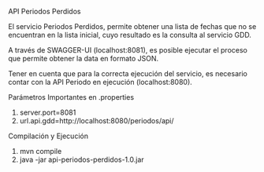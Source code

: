 <p align="center">
</p>


API Periodos Perdidos

El servicio Periodos Perdidos, permite obtener una lista
de fechas que no se encuentran en la lista inicial, cuyo 
resultado es la consulta al servicio GDD.

A través de SWAGGER-UI (localhost:8081), es posible ejecutar el proceso que permite obtener la data en formato JSON.

Tener en cuenta que para la correcta ejecución del servicio,
es necesario contar con la API Periodo en ejecución (localhost:8080). 

Parámetros Importantes en .properties

1. server.port=8081
2. url.api.gdd=http://localhost:8080/periodos/api/

Compilación y Ejecución

1. mvn compile
2. java -jar api-periodos-perdidos-1.0.jar

